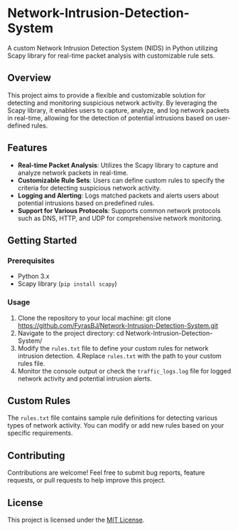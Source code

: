 # Network-Intrusion-Detection-System
A custom Network Intrusion Detection System (NIDS) in Python utilizing Scapy library for real-time packet analysis with customizable rule sets.

## Overview

This project aims to provide a flexible and customizable solution for detecting and monitoring suspicious network activity. By leveraging the Scapy library, it enables users to capture, analyze, and log network packets in real-time, allowing for the detection of potential intrusions based on user-defined rules.

## Features

- **Real-time Packet Analysis**: Utilizes the Scapy library to capture and analyze network packets in real-time.
- **Customizable Rule Sets**: Users can define custom rules to specify the criteria for detecting suspicious network activity.
- **Logging and Alerting**: Logs matched packets and alerts users about potential intrusions based on predefined rules.
- **Support for Various Protocols**: Supports common network protocols such as DNS, HTTP, and UDP for comprehensive network monitoring.

## Getting Started

### Prerequisites

- Python 3.x
- Scapy library (`pip install scapy`)

### Usage

1. Clone the repository to your local machine:
git clone https://github.com/FyrasBJ/Network-Intrusion-Detection-System.git
2. Navigate to the project directory:
cd Network-Intrusion-Detection-System/
3. Modify the `rules.txt` file to define your custom rules for network intrusion detection.
4.Replace `rules.txt` with the path to your custom rules file.
5. Monitor the console output or check the `traffic_logs.log` file for logged network activity and potential intrusion alerts.


## Custom Rules

The `rules.txt` file contains sample rule definitions for detecting various types of network activity. You can modify or add new rules based on your specific requirements.


## Contributing

Contributions are welcome! Feel free to submit bug reports, feature requests, or pull requests to help improve this project.

## License

This project is licensed under the [MIT License](LICENSE).


